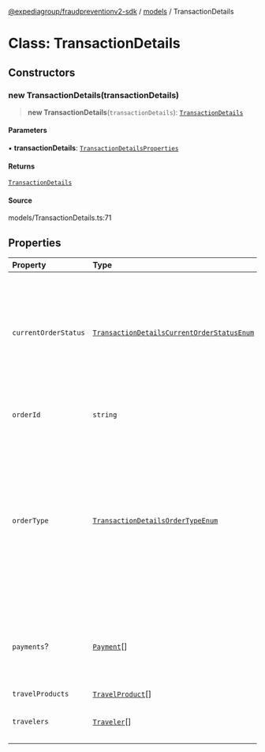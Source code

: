 [@expediagroup/fraudpreventionv2-sdk](../../index.md) / [models](../index.md) / TransactionDetails

# Class: TransactionDetails

## Constructors

### new TransactionDetails(transactionDetails)

> **new TransactionDetails**(`transactionDetails`): [`TransactionDetails`](TransactionDetails.md)

#### Parameters

▪ **transactionDetails**: [`TransactionDetailsProperties`](../interfaces/TransactionDetailsProperties.md)

#### Returns

[`TransactionDetails`](TransactionDetails.md)

#### Source

models/TransactionDetails.ts:71

## Properties

| Property | Type | Description | Source |
| :------ | :------ | :------ | :------ |
| `currentOrderStatus` | [`TransactionDetailsCurrentOrderStatusEnum`](../type-aliases/TransactionDetailsCurrentOrderStatusEnum.md) | Status of the order: * `IN_PROGRESS` is used when order has not processed fully. For example, inventory has not yet been reserved, or payment has not yet been settled. * `COMPLETED` is used when an order has been processed fully. For example, inventory has been reserved, and the payment has been settled. | models/TransactionDetails.ts:43 |
| `orderId` | `string` | Unique identifier assigned to the order by the partner. `order_id` is specific to the partner namespace. | models/TransactionDetails.ts:38 |
| `orderType` | [`TransactionDetailsOrderTypeEnum`](../type-aliases/TransactionDetailsOrderTypeEnum.md) | Type of order. Possible `order_types`.  `CREATE` - Initial type of a brand new order.  `CHANGE` - If a `OrderPurchaseScreenRequest` has already been submitted for the initial booking with `order_type = CREATE`, but has now been modified and partner wishes to resubmit for Fraud screening then the `order_type = CHANGE`. Examples of changes that are supported are changes made to `check-in/checkout dates` or `price of a TravelProduct`. | models/TransactionDetails.ts:48 |
| `payments`? | [`Payment`](Payment.md)[] | List of the form(s) of payment being used to purchase the order.  One or more forms of payment can be used within an order. Information gathered will be specific to the form of payment. | models/TransactionDetails.ts:69 |
| `travelProducts` | [`TravelProduct`](TravelProduct.md)[] | - | models/TransactionDetails.ts:53 |
| `travelers` | [`Traveler`](Traveler.md)[] | Individuals who are part of the travel party for the order. At minimum there must be at least `1` traveler. | models/TransactionDetails.ts:61 |
